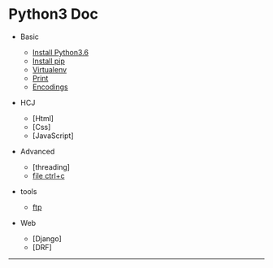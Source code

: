 # Python3 Doc

- Basic
    - [Install Python3.6](./basic/install_python3.6.md)
	- [Install pip](./basic/install_pip.md)
	- [Virtualenv](./basic/virtualenv.md)
	- [Print](./basic/print.md)
	- [Encodings](https://www.python.org/dev/peps/pep-0263/)
- HCJ
    - [Html]
    - [Css]
	- [JavaScript]
- Advanced
	- [threading]
	- [file ctrl+c](./advanced/file/README.md)
- tools
	- [ftp](./tools/ftp.md)

- Web
    - [Django]
    - [DRF]

- - -